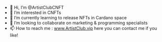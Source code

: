 - 👋 Hi, I’m @ArtistClubCNFT
- 👀 I’m interested in CNFTs
- 🌱 I’m currently learning to release NFTs in Cardano space
- 💞️ I’m looking to collaborate on marketing & programming specialists
- 📫 How to reach me : www.ArtistClub.vip here you can contact me if you like!

<!---
ArtistClubCNFT/ArtistClubCNFT is a ✨ special ✨ repository because its `README.md` (this file) appears on your GitHub profile.
You can click the Preview link to take a look at your changes.
--->
